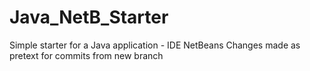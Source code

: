 # Java_NetB_Starter
Simple starter for a Java application - IDE NetBeans
Changes made as pretext for commits from new branch
